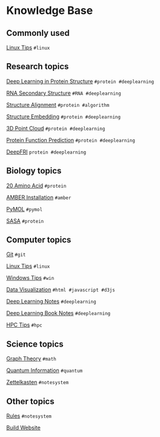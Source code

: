 # Knowledge Base

## Commonly used

[Linux Tips](linux_tips.md) `#linux` 

## Research topics

[Deep Learning in Protein Structure](deep_learning_in_protein_structure.md) `#protein #deeplearning`

[RNA Secondary Structure](rna_secondary_structure.md) `#RNA #deeplearning`

[Structure Alignment](structure_alignment.md) `#protein #algorithm`

[Structure Embedding](structure_embedding.md) `#protein #deeplearning`

[3D Point Cloud](3d_point_cloud.md) `#protein #deeplearning`

[Protein Function Prediction](function_prediction.md) `#protein #deeplearning`

[DeepFRI](deepfri.md) `protein #deeplearning`

## Biology topics

[20 Amino Acid](20_amino_acid.md) `#protein`

[AMBER Installation](amber_installation.md) `#amber`

[PyMOL](pymol.md) `#pymol`

[SASA](sasa.md) `#protein`

## Computer topics

[Git](git.md) `#git`

[Linux Tips](linux_tips.md) `#linux` 

[Windows Tips](windows_tips.md) `#win`

[Data Visualization](data_visualization.md) `#html #javascript #d3js`

[Deep Learning Notes](deep_learning.md) `#deeplearning`

[Deep Learning Book Notes](deep_learning_book.md) `#deeplearning`

[HPC Tips](hpc_tips.md) `#hpc`

## Science topics

[Graph Theory](graph_theory.md) `#math`

[Quantum Information](quantum_information.md) `#quantum`

[Zettelkasten](zettelkasten.md) `#notesystem`



## Other topics

[Rules](rules.md) `#notesystem`

[Build Website](build_website.md)
